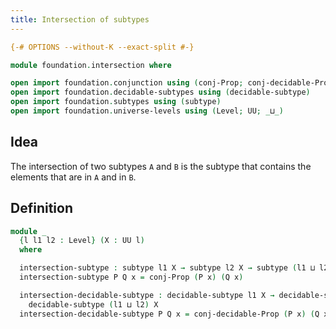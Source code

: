 ```yaml
---
title: Intersection of subtypes
---
```


```agda
{-# OPTIONS --without-K --exact-split #-}

module foundation.intersection where

open import foundation.conjunction using (conj-Prop; conj-decidable-Prop)
open import foundation.decidable-subtypes using (decidable-subtype)
open import foundation.subtypes using (subtype)
open import foundation.universe-levels using (Level; UU; _⊔_)
```

## Idea

The intersection of two subtypes `A` and `B` is the subtype that contains the elements that are in `A` and in `B`.

## Definition

```agda
module _
  {l l1 l2 : Level} (X : UU l)
  where

  intersection-subtype : subtype l1 X → subtype l2 X → subtype (l1 ⊔ l2) X
  intersection-subtype P Q x = conj-Prop (P x) (Q x)

  intersection-decidable-subtype : decidable-subtype l1 X → decidable-subtype l2 X →
    decidable-subtype (l1 ⊔ l2) X
  intersection-decidable-subtype P Q x = conj-decidable-Prop (P x) (Q x)
```
